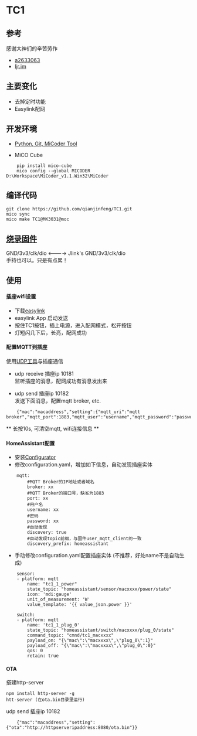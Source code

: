 # TC1

## 参考
 感谢大神们的辛苦劳作
- [a2633063](https://github.com/a2633063/zTC1)
- [ljr.im](https://ljr.im/articles/streamline-the-fibonacci-tc1-firmware/)

## 主要变化
- 去掉定时功能
- Easylink配网

## 开发环境

-  [Python, Git, MiCoder Tool](http://developer.mxchip.com/handbooks/102#%E5%AE%89%E8%A3%85)

-  MiCO Cube  
```
    pip install mico-cube
    mico config --global MICODER D:\Workspace\MiCoder_v1.1.Win32\MiCoder
```

## 编译代码
    git clone https://github.com/qianjinfeng/TC1.git
    mico sync
    mico make TC1@MK3031@moc

## [烧录固件](https://github.com/a2633063/zTC1/wiki/%E5%9B%BA%E4%BB%B6%E7%83%A7%E5%BD%95) 
 GND/3v3/clk/dio <----> Jlink's GND/3v3/clk/dio  
 手持也可以。只是有点累！

## 使用
#### 插座wifi设置
- 下载[easylink](http://developer.mxchip.com/downloads/8)  
- easylink App 启动发送
- 按住TC1按钮，插上电源，进入配网模式，松开按钮
- 灯短闪几下后，长亮，配网成功

#### 配置MQTT到插座
使用[UDP工具](http://developer.mxchip.com/handbooks/106#socket-%E8%B0%83%E8%AF%95%E5%B7%A5%E5%85%B7)与插座通信  

- udp receive 插座ip 10181  
  监听插座的消息，配网成功有消息发出来

- udp send 插座ip 10182  
  发送下面消息，配置mqtt broker, etc.  
```
    {"mac":"macaddress","setting":{"mqtt_uri":"mqtt broker","mqtt_port":1883,"mqtt_user":"username","mqtt_password":"password"}}
```

\*\* 长按10s, 可清空mqtt, wifi连接信息 \*\*  

#### HomeAssistant配置
- 安装[Configurator](https://www.home-assistant.io/docs/ecosystem/hass-configurator/#configuration-ui-for-home-assistant)  
- 修改configuration.yaml，增加如下信息，自动发现插座实体
```
    mqtt:
        #MQTT Broker的IP地址或者域名
        broker: xx
        #MQTT Broker的端口号，缺省为1883
        port: xx
        #用户名
        username: xx
        #密码
        password: xx
        #自动发现
        discovery: true
        #自动发现topic前缀，与固件user_mqtt_client的一致
        discovery_prefix: homeassistant
```

- 手动修改configuration.yaml配置插座实体 (不推荐，好处name不是自动生成)
```
    sensor:
    - platform: mqtt
        name: "tc1_1_power"
        state_topic: "homeassistant/sensor/macxxxx/power/state"
        icon: 'mdi:gauge'
        unit_of_measurement: 'W'
        value_template: '{{ value_json.power }}'

    switch:
    - platform: mqtt
        name: 'tc1_1_plug_0'
        state_topic: "homeassistant/switch/macxxxx/plug_0/state"
        command_topic: "cmnd/tc1_macxxxx"
        payload_on: "{\"mac\":\"macxxxx\",\"plug_0\":1}"
        payload_off: "{\"mac\":\"macxxxx\",\"plug_0\":0}"
        qos: 0
        retain: true
```

#### OTA
搭建http-server    
```
npm install http-server -g
htt-server (在ota.bin目录里运行)
```  

udp send 插座ip 10182  
```
    {"mac":"macaddress","setting":{"ota":"http://httpserveripaddress:8080/ota.bin"}}
```
